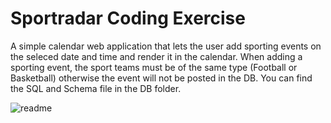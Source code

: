 # Sportradar Coding Exercise

A simple calendar web application that lets the user add sporting events on the seleced date and time and render it in the calendar.
When adding a sporting event, the sport teams must be of the same type (Football or Basketball) otherwise the event will not be posted in the DB.
You can find the SQL and Schema file in the DB folder.

![readme](https://user-images.githubusercontent.com/41467529/203316533-b7746f9d-5378-4f3d-9b1d-2213e6282c41.png)
